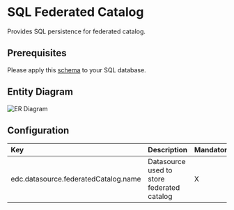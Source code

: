 # SQL Federated Catalog

Provides SQL persistence for federated catalog.

## Prerequisites

Please apply this [schema](docs/schema.sql) to your SQL database.

## Entity Diagram

![ER Diagram](//www.plantuml.com/plantuml/png/SoWkIImgAStDuKhDAyaigLH8JKcEByjFJamgpKaigbIevb9Gq5B8JB5IA2ufoinBLx2n2V2simEBvYNcfiB4mG9PnVbvmSaPgRc9ACB9HQc99QafZYLM2ZdvO35TNQvQBeVKl1IWnG00)
<!--
```plantuml
@startuml
entity edc_catalog {
  * id: string <<PK>>
  --
}
@enduml
```
-->

## Configuration

| Key                                  | Description                                | Mandatory | 
|:-------------------------------------|:-------------------------------------------|---|
| edc.datasource.federatedCatalog.name | Datasource used to store federated catalog | X |
